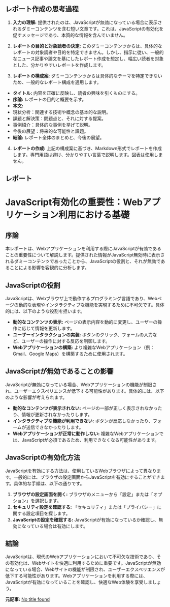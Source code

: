 ## レポート作成の思考過程

1. **入力の理解:** 提供されたのは、JavaScriptが無効になっている場合に表示されるダミーコンテンツを含む短い文章です。これは、JavaScriptの有効化を促すメッセージであり、本質的な情報を含んでいません。

2. **レポートの目的と対象読者の決定:** このダミーコンテンツからは、具体的なレポートの対象読者や目的を特定できません。しかし、指示に従い、一般的なニュース記事や論文を基にしたレポート作成を想定し、幅広い読者を対象とした、分かりやすいレポートを作成します。

3. **レポートの構成案:** ダミーコンテンツからは具体的なテーマを特定できないため、一般的なレポート構成を適用します。
 * **タイトル:** 内容を正確に反映し、読者の興味を引くものにする。
 * **序論:** レポートの目的と概要を示す。
 * **本文:**
 * 現状分析：関連する技術や概念の基本的な説明。
 * 課題と解決策：問題点と、それに対する提案。
 * 事例紹介：具体的な事例を挙げて説明。
 * 今後の展望：将来的な可能性と課題。
 * **結論:** レポート全体のまとめと、今後の展望。

4. **レポートの作成:** 上記の構成案に基づき、Markdown形式でレポートを作成します。専門用語は避け、分かりやすい言葉で説明します。図表は使用しません。

## レポート

# JavaScript有効化の重要性：Webアプリケーション利用における基礎

## 序論

本レポートは、Webアプリケーションを利用する際にJavaScriptが有効であることの重要性について解説します。提供された情報がJavaScript無効時に表示されるダミーコンテンツであったことから、JavaScriptの役割と、それが無効であることによる影響を客観的に分析します。

## JavaScriptの役割

JavaScriptは、Webブラウザ上で動作するプログラミング言語であり、Webページの動的な表現やインタラクティブな機能を実現するために不可欠です。具体的には、以下のような役割を担います。

* **動的なコンテンツの表示:** ページの表示内容を動的に変更し、ユーザーの操作に応じて情報を更新します。
* **ユーザーインタラクションの実装:** ボタンのクリック、フォームの入力など、ユーザーの操作に対する反応を制御します。
* **Webアプリケーションの構築:** より複雑なWebアプリケーション（例：Gmail、Google Maps）を構築するために使用されます。

## JavaScriptが無効であることの影響

JavaScriptが無効になっている場合、Webアプリケーションの機能が制限され、ユーザーエクスペリエンスが低下する可能性があります。具体的には、以下のような影響が考えられます。

* **動的なコンテンツが表示されない:** ページの一部が正しく表示されなかったり、情報が更新されなかったりします。
* **インタラクティブな機能が利用できない:** ボタンが反応しなかったり、フォームが送信できなかったりします。
* **Webアプリケーションが正常に動作しない:** 複雑なWebアプリケーションでは、JavaScriptが必須であるため、利用できなくなる可能性があります。

## JavaScriptの有効化方法

JavaScriptを有効にする方法は、使用しているWebブラウザによって異なります。一般的には、ブラウザの設定画面からJavaScriptを有効にすることができます。具体的な手順は、以下の通りです。

1. **ブラウザの設定画面を開く:** ブラウザのメニューから「設定」または「オプション」を選択します。
2. **セキュリティ設定を確認する:** 「セキュリティ」または「プライバシー」に関する設定項目を探します。
3. **JavaScriptの設定を確認する:** JavaScriptが有効になっているか確認し、無効になっている場合は有効にします。

## 結論

JavaScriptは、現代のWebアプリケーションにおいて不可欠な技術であり、その有効化は、Webサイトを快適に利用するために重要です。JavaScriptが無効になっている場合、Webサイトの機能が制限され、ユーザーエクスペリエンスが低下する可能性があります。Webアプリケーションを利用する際には、JavaScriptが有効になっていることを確認し、快適なWeb体験を享受しましょう。


**元記事:** [No title found](https://www.astroawani.com/berita-dunia/us-mulls-penalties-block-deepseek-buying-american-technology-nyt-reports-517037)